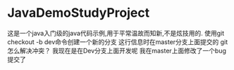 # JavaDemoStudyProject
这是一个java入门级的java代码示例,用于平常温故而知新,不是炫技用的.
使用git checkout -b dev命令创建一个新的分支
这行信息时在master分支上面提交的
git怎么解决冲突？
我现在是在Dev分支上面开发呢
我在master上面修改了一个bug提交了